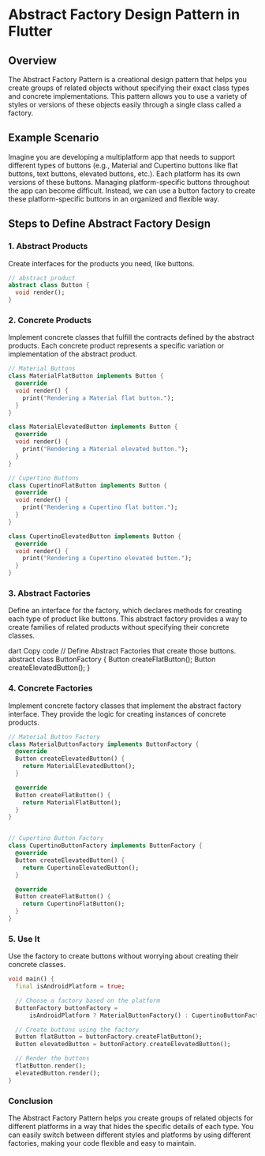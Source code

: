 # Abstract Factory Design Pattern in Flutter

## Overview
The Abstract Factory Pattern is a creational design pattern that helps you create groups of related objects without specifying their exact class types and concrete implementations. This pattern allows you to use a variety of styles or versions of these objects easily through a single class called a factory.

## Example Scenario
Imagine you are developing a multiplatform app that needs to support different types of buttons (e.g., Material and Cupertino buttons like flat buttons, text buttons, elevated buttons, etc.). Each platform has its own versions of these buttons. Managing platform-specific buttons throughout the app can become difficult. Instead, we can use a button factory to create these platform-specific buttons in an organized and flexible way.

## Steps to Define Abstract Factory Design

### 1. Abstract Products
Create interfaces for the products you need, like buttons.

```dart
// abstract product
abstract class Button {
  void render();
}
```

### 2. Concrete Products
Implement concrete classes that fulfill the contracts defined by the abstract products. Each concrete product represents a specific variation or implementation of the abstract product.

```dart
// Material Buttons
class MaterialFlatButton implements Button {
  @override
  void render() {
    print("Rendering a Material flat button.");
  }
}

class MaterialElevatedButton implements Button {
  @override
  void render() {
    print("Rendering a Material elevated button.");
  }
}

// Cupertino Buttons
class CupertinoFlatButton implements Button {
  @override
  void render() {
    print("Rendering a Cupertino flat button.");
  }
}

class CupertinoElevatedButton implements Button {
  @override
  void render() {
    print("Rendering a Cupertino elevated button.");
  }
}
```

### 3. Abstract Factories
Define an interface for the factory, which declares methods for creating each type of product like buttons. This abstract factory provides a way to create families of related products without specifying their concrete classes.

dart
Copy code
// Define Abstract Factories that create those buttons.
abstract class ButtonFactory {
  Button createFlatButton();
  Button createElevatedButton();
}

### 4. Concrete Factories
Implement concrete factory classes that implement the abstract factory interface. They provide the logic for creating instances of concrete products.

```dart
// Material Button Factory
class MaterialButtonFactory implements ButtonFactory {
  @override
  Button createElevatedButton() {
    return MaterialElevatedButton();
  }

  @override
  Button createFlatButton() {
    return MaterialFlatButton();
  }
}


// Cupertino Button Factory
class CupertinoButtonFactory implements ButtonFactory {
  @override
  Button createElevatedButton() {
    return CupertinoElevatedButton();
  }

  @override
  Button createFlatButton() {
    return CupertinoFlatButton();
  }
}
```
### 5. Use It
Use the factory to create buttons without worrying about creating their concrete classes.

```dart
void main() {
  final isAndroidPlatform = true;

  // Choose a factory based on the platform
  ButtonFactory buttonFactory =
      isAndroidPlatform ? MaterialButtonFactory() : CupertinoButtonFactory();

  // Create buttons using the factory
  Button flatButton = buttonFactory.createFlatButton();
  Button elevatedButton = buttonFactory.createElevatedButton();

  // Render the buttons
  flatButton.render();
  elevatedButton.render();
}
```

### Conclusion
The Abstract Factory Pattern helps you create groups of related objects for different platforms in a way that hides the specific details of each type. You can easily switch between different styles and platforms by using different factories, making your code flexible and easy to maintain.